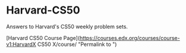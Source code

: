 # Harvard-CS50

Answers to Harvard's CS50 weekly problem sets.

[Harvard CS50 Course Page](https://courses.edx.org/courses/course-v1:HarvardX CS50 X/course/ "Permalink to ")